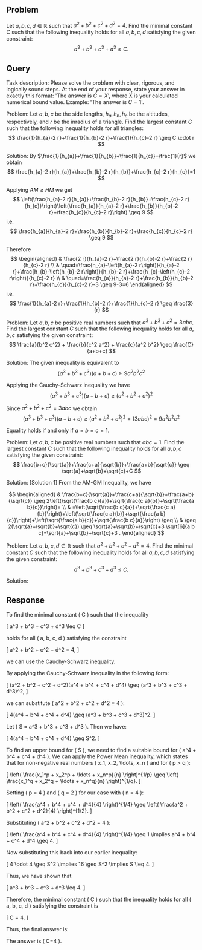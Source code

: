 ## Problem

Let $a, b, c, d \in \mathbb{R}$ such that $a^2 + b^2 + c^2 + d^2 = 4$. Find the minimal constant $C$ such that the following inequality holds for all $a, b, c, d$ satisfying the given constraint:
$$
a^3 + b^3 + c^3 + d^3 \leq C.
$$

## Query

Task description: Please solve the problem with clear, rigorous, and logically sound steps. At the end of your response, state your answer in exactly this format: 'The answer is $C=X$', where X is your calculated numerical bound value. Example: 'The answer is $C=1$'.



Problem: Let $a, b, c$ be the side lengths, $h_{a}, h_{b}, h_{c}$ be the altitudes, respectively, and $r$ be the inradius of a triangle. Find the largest constant $C$ such that the following inequality holds for all triangles:
$$
\frac{1}{h_{a}-2 r}+\frac{1}{h_{b}-2 r}+\frac{1}{h_{c}-2 r} \geq C \cdot r
$$

Solution: By $\frac{1}{h_{a}}+\frac{1}{h_{b}}+\frac{1}{h_{c}}=\frac{1}{r}$ we obtain
$$
\frac{h_{a}-2 r}{h_{a}}+\frac{h_{b}-2 r}{h_{b}}+\frac{h_{c}-2 r}{h_{c}}=1
$$

Applying $A M \geq H M$ we get
$$
\left(\frac{h_{a}-2 r}{h_{a}}+\frac{h_{b}-2 r}{h_{b}}+\frac{h_{c}-2 r}{h_{c}}\right)\left(\frac{h_{a}}{h_{a}-2 r}+\frac{h_{b}}{h_{b}-2 r}+\frac{h_{c}}{h_{c}-2 r}\right) \geq 9
$$
i.e.
$$
\frac{h_{a}}{h_{a}-2 r}+\frac{h_{b}}{h_{b}-2 r}+\frac{h_{c}}{h_{c}-2 r} \geq 9
$$

Therefore
$$
\begin{aligned}
& \frac{2 r}{h_{a}-2 r}+\frac{2 r}{h_{b}-2 r}+\frac{2 r}{h_{c}-2 r} \\
& \quad=\frac{h_{a}-\left(h_{a}-2 r\right)}{h_{a}-2 r}+\frac{h_{b}-\left(h_{b}-2 r\right)}{h_{b}-2 r}+\frac{h_{c}-\left(h_{c}-2 r\right)}{h_{c}-2 r} \\
& \quad=\frac{h_{a}}{h_{a}-2 r}+\frac{h_{b}}{h_{b}-2 r}+\frac{h_{c}}{h_{c}-2 r}-3 \geq 9-3=6
\end{aligned}
$$
i.e.
$$
\frac{1}{h_{a}-2 r}+\frac{1}{h_{b}-2 r}+\frac{1}{h_{c}-2 r} \geq \frac{3}{r}
$$



Problem: Let $a, b, c$ be positive real numbers such that $a^2 + b^2 + c^2 = 3abc$. Find the largest constant $C$ such that the following inequality holds for all $a, b, c$ satisfying the given constraint:
$$
\frac{a}{b^2 c^2} + \frac{b}{c^2 a^2} + \frac{c}{a^2 b^2} \geq \frac{C}{a+b+c}
$$

Solution: The given inequality is equivalent to
$$
\left(a^{3}+b^{3}+c^{3}\right)(a+b+c) \geq 9 a^{2} b^{2} c^{2}
$$

Applying the Cauchy-Schwarz inequality we have
$$
\left(a^{3}+b^{3}+c^{3}\right)(a+b+c) \geq\left(a^{2}+b^{2}+c^{2}\right)^{2}
$$

Since $a^{2}+b^{2}+c^{2}=3 a b c$ we obtain
$$
\left(a^{3}+b^{3}+c^{3}\right)(a+b+c) \geq\left(a^{2}+b^{2}+c^{2}\right)^{2}=(3 a b c)^{2}=9 a^{2} b^{2} c^{2}
$$

Equality holds if and only if $a=b=c=1$.



Problem: Let $a, b, c$ be positive real numbers such that $a b c = 1$. Find the largest constant $C$ such that the following inequality holds for all $a, b, c$ satisfying the given constraint:
$$
\frac{b+c}{\sqrt{a}}+\frac{c+a}{\sqrt{b}}+\frac{a+b}{\sqrt{c}} \geq \sqrt{a}+\sqrt{b}+\sqrt{c}+C
$$

Solution: [Solution 1]
From the AM-GM Inequality, we have

$$
\begin{aligned}
& \frac{b+c}{\sqrt{a}}+\frac{c+a}{\sqrt{b}}+\frac{a+b}{\sqrt{c}} \geq 2\left(\sqrt{\frac{b c}{a}}+\sqrt{\frac{c a}{b}}+\sqrt{\frac{a b}{c}}\right)= \\
& =\left(\sqrt{\frac{b c}{a}}+\sqrt{\frac{c a}{b}}\right)+\left(\sqrt{\frac{c a}{b}}+\sqrt{\frac{a b}{c}}\right)+\left(\sqrt{\frac{a b}{c}}+\sqrt{\frac{b c}{a}}\right) \geq \\
& \geq 2(\sqrt{a}+\sqrt{b}+\sqrt{c}) \geq \sqrt{a}+\sqrt{b}+\sqrt{c}+3 \sqrt[6]{a b c}=\sqrt{a}+\sqrt{b}+\sqrt{c}+3 .
\end{aligned}
$$

Problem: Let $a, b, c, d \in \mathbb{R}$ such that $a^2 + b^2 + c^2 + d^2 = 4$. Find the minimal constant $C$ such that the following inequality holds for all $a, b, c, d$ satisfying the given constraint:
$$
a^3 + b^3 + c^3 + d^3 \leq C.
$$

Solution:

## Response

To find the minimal constant \( C \) such that the inequality 

\[
a^3 + b^3 + c^3 + d^3 \leq C
\]

holds for all \( a, b, c, d \) satisfying the constraint 

\[
a^2 + b^2 + c^2 + d^2 = 4,
\]

we can use the Cauchy-Schwarz inequality.

By applying the Cauchy-Schwarz inequality in the following form:

\[
(a^2 + b^2 + c^2 + d^2)(a^4 + b^4 + c^4 + d^4) \geq (a^3 + b^3 + c^3 + d^3)^2,
\]

we can substitute \( a^2 + b^2 + c^2 + d^2 = 4 \):

\[
4(a^4 + b^4 + c^4 + d^4) \geq (a^3 + b^3 + c^3 + d^3)^2.
\]

Let \( S = a^3 + b^3 + c^3 + d^3 \). Then we have:

\[
4(a^4 + b^4 + c^4 + d^4) \geq S^2.
\]

To find an upper bound for \( S \), we need to find a suitable bound for \( a^4 + b^4 + c^4 + d^4 \). We can apply the Power Mean inequality, which states that for non-negative real numbers \( x_1, x_2, \ldots, x_n \) and for \( p > q \):

\[
\left( \frac{x_1^p + x_2^p + \ldots + x_n^p}{n} \right)^{1/p} \geq \left( \frac{x_1^q + x_2^q + \ldots + x_n^q}{n} \right)^{1/q}.
\]

Setting \( p = 4 \) and \( q = 2 \) for our case with \( n = 4 \):

\[
\left( \frac{a^4 + b^4 + c^4 + d^4}{4} \right)^{1/4} \geq \left( \frac{a^2 + b^2 + c^2 + d^2}{4} \right)^{1/2}.
\]

Substituting \( a^2 + b^2 + c^2 + d^2 = 4 \):

\[
\left( \frac{a^4 + b^4 + c^4 + d^4}{4} \right)^{1/4} \geq 1 \implies a^4 + b^4 + c^4 + d^4 \geq 4.
\]

Now substituting this back into our earlier inequality:

\[
4 \cdot 4 \geq S^2 \implies 16 \geq S^2 \implies S \leq 4.
\]

Thus, we have shown that 

\[
a^3 + b^3 + c^3 + d^3 \leq 4.
\]

Therefore, the minimal constant \( C \) such that the inequality holds for all \( a, b, c, d \) satisfying the constraint is 

\[
C = 4.
\]

Thus, the final answer is:

The answer is \( C=4 \).